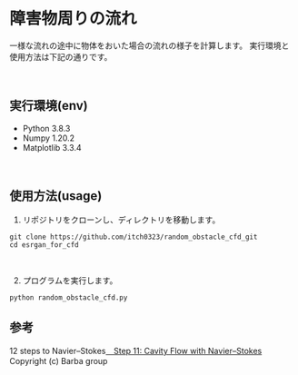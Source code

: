 # 障害物周りの流れ
一様な流れの途中に物体をおいた場合の流れの様子を計算します。
実行環境と使用方法は下記の通りです。

<br>

## 実行環境(env)
- Python 3.8.3
- Numpy 1.20.2
- Matplotlib 3.3.4

<br>

## 使用方法(usage)
1. リポジトリをクローンし、ディレクトリを移動します。
```
git clone https://github.com/itch0323/random_obstacle_cfd_git
cd esrgan_for_cfd
```

<br>

2. プログラムを実行します。
```
python random_obstacle_cfd.py
```

## 参考
<p>12 steps to Navier–Stokes<a href="https://nbviewer.jupyter.org/github/barbagroup/CFDPython/blob/master/lessons/14_Step_11.ipynb">　Step 11: Cavity Flow with Navier–Stokes</a>
Copyright (c) Barba group 
